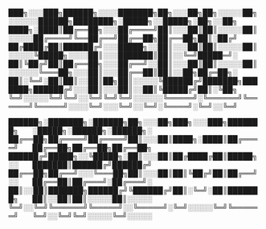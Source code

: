 ███╗░░░███╗██████╗░░░░███████╗██╗░░░██╗██╗░░░░░██╗░░░░░░██████╗████████╗░█████╗░░█████╗░██╗░░██╗
████╗░████║██╔══██╗░░░██╔════╝██║░░░██║██║░░░░░██║░░░░░██╔════╝╚══██╔══╝██╔══██╗██╔══██╗██║░██╔╝
██╔████╔██║██████╔╝░░░█████╗░░██║░░░██║██║░░░░░██║░░░░░╚█████╗░░░░██║░░░███████║██║░░╚═╝█████═╝░
██║╚██╔╝██║██╔══██╗░░░██╔══╝░░██║░░░██║██║░░░░░██║░░░░░░╚═══██╗░░░██║░░░██╔══██║██║░░██╗██╔═██╗░
██║░╚═╝░██║██║░░██║██╗██║░░░░░╚██████╔╝███████╗███████╗██████╔╝░░░██║░░░██║░░██║╚█████╔╝██║░╚██╗
╚═╝░░░░░╚═╝╚═╝░░╚═╝╚═╝╚═╝░░░░░░╚═════╝░╚══════╝╚══════╝╚═════╝░░░░╚═╝░░░╚═╝░░╚═╝░╚════╝░╚═╝░░╚═╝

██████╗░███████╗░██████╗██╗░░░██╗███╗░░░███╗███████╗  ░█████╗░██████╗░██████╗░
██╔══██╗██╔════╝██╔════╝██║░░░██║████╗░████║██╔════╝  ██╔══██╗██╔══██╗██╔══██╗
██████╔╝█████╗░░╚█████╗░██║░░░██║██╔████╔██║█████╗░░  ███████║██████╔╝██████╔╝
██╔══██╗██╔══╝░░░╚═══██╗██║░░░██║██║╚██╔╝██║██╔══╝░░  ██╔══██║██╔═══╝░██╔═══╝░
██║░░██║███████╗██████╔╝╚██████╔╝██║░╚═╝░██║███████╗  ██║░░██║██║░░░░░██║░░░░░
╚═╝░░╚═╝╚══════╝╚═════╝░░╚═════╝░╚═╝░░░░░╚═╝╚══════╝  ╚═╝░░╚═╝╚═╝░░░░░╚═╝░░░░░


